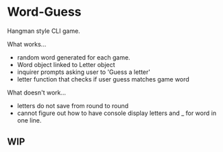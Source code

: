 # Word-Guess

<!-- ![Word Guess Cli](WordGuess.gif) -->

Hangman style CLI game. 

What works...
 - random word generated for each game. 
 - Word object linked to Letter object
 - inquirer prompts asking user to 'Guess a letter'
 - letter function that checks if user guess matches game word

What doesn't work...
 - letters do not save from round to round
 - cannot figure out how to have console display letters and _ for word in one line. 

## WIP